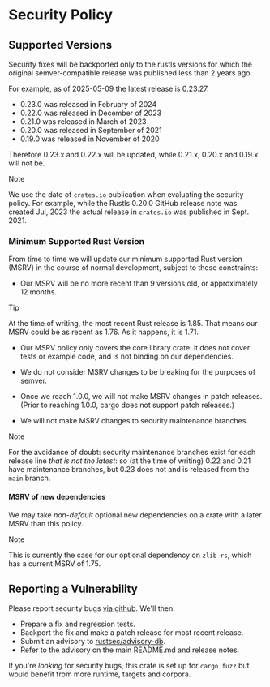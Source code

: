 # Security Policy

## Supported Versions

Security fixes will be backported only to the rustls versions for which the
original semver-compatible release was published less than 2 years ago.

For example, as of 2025-05-09 the latest release is 0.23.27.

* 0.23.0 was released in February of 2024
* 0.22.0 was released in December of 2023
* 0.21.0 was released in March of 2023
* 0.20.0 was released in September of 2021
* 0.19.0 was released in November of 2020

Therefore 0.23.x and 0.22.x will be updated, while 0.21.x, 0.20.x and 0.19.x
will not be.

> [!NOTE]
> We use the date of `crates.io` publication when evaluating the security
> policy. For example, while the Rustls 0.20.0 GitHub release note was created
> Jul, 2023 the actual release in `crates.io` was published in Sept. 2021.

### Minimum Supported Rust Version

From time to time we will update our minimum supported Rust version (MSRV)
in the course of normal development, subject to these constraints:

- Our MSRV will be no more recent than 9 versions old, or approximately 12 months.

> [!TIP]
> At the time of writing, the most recent Rust release is 1.85.  That means
> our MSRV could be as recent as 1.76. As it happens, it is 1.71.

- Our MSRV policy only covers the core library crate: it does not cover tests
  or example code, and is not binding on our dependencies.

- We do not consider MSRV changes to be breaking for the purposes of semver.

- Once we reach 1.0.0, we will not make MSRV changes in patch releases.
  (Prior to reaching 1.0.0, cargo does not support patch releases.)

- We will not make MSRV changes to security maintenance branches.

> [!NOTE]
> For the avoidance of doubt: security maintenance branches exist for each
> release line _that is not the latest_: so (at the time of writing) 0.22
> and 0.21 have maintenance branches, but 0.23 does not and is released from
> the `main` branch.

#### MSRV of new dependencies

We may take _non-default_ optional new dependencies on a crate with a later
MSRV than this policy.

> [!NOTE]
> This is currently the case for our optional dependency on `zlib-rs`, which
> has a current MSRV of 1.75.

## Reporting a Vulnerability

Please report security bugs [via github](https://github.com/rustls/rustls/security/advisories/new).
We'll then:

- Prepare a fix and regression tests.
- Backport the fix and make a patch release for most recent release.
- Submit an advisory to [rustsec/advisory-db](https://github.com/RustSec/advisory-db).
- Refer to the advisory on the main README.md and release notes.

If you're *looking* for security bugs, this crate is set up for
`cargo fuzz` but would benefit from more runtime, targets and corpora.
